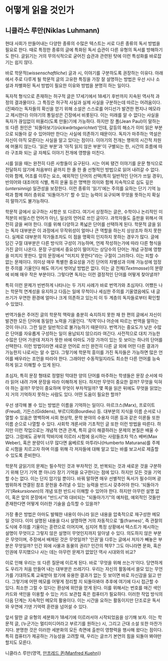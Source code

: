 ﻿# 어떻게 읽을 것인가

## 니클라스 루만(Niklas Luhmann)

현대 사회가 만들어내는 다양한 종류의 수많은 텍스트는 서로 다른 종류의 독서 방법을 필요로 한다. 때로 특정한 종류의 글에 특화된 독서 습관이 다른 유형의 독서를 방해하기도 한다. 글읽기는 거의 무의식적으로 굳어진 습관과 관련된 탓에 이런 특성화를 바로잡기는 쉽지 않다.

바로 학문적(_wissenschaftliche_) 글과 시, 이야기를 구분하도록 권장하는 이유다. 아래에서 주로 다루게 될 학문적 글의 고유한 특징을 가장 잘 설명하는 방법은 우선 시나 소설과 차별화된 독서 방법이 필요한 이유와 방법을 분명히 하는 일이다.

독자적 형식으로 존재하는 허구적 글은 17세기에서 18세기 후반까지 지속된 역사적 과정의 결과물이다. 그 특징은 허구적 사실과 실제 사실을 구분하는데 따르는 어려움이다. (진짜라는 독자들의 확신을 얻기 위해 소설은 스스로를 어디선가 발견한 편지나 메모라고 제시한다) 이야기의 통일성은 긴장에서 비롯된다. 이는 미래를 알 수 없다는 사실을 독자가 끊임없이 떠올리(도록 만들)기에 가능하다. 하지만 장 폴(Jean Paul)이 말하는 또 다른 원인은 '되돌아보기(_rückwärtsgerichtet_)'인데, 갈등의 해소가 이미 읽은 부분으로 되돌아 갈 수 있어야만 한다는 사실에 의존하기 때문이다. 독자가 마주하는 역설은 자신이 아직 모른다는 사실을 알고 있다는 점이다. 이야기의 전개는 행위의 시간적 차원에 머물지 않는다. '읽은 부분'과 '아직 읽지 않은 부분'이 구별되는 한, 시간의 흐름에 따라 구조화 되는 글 자체도 이야기 전개에 영향을 미친다.

시를 읽을 때는 완전히 다른 사항들이 요구된다. 시는 어찌 됐건 이야기를 운문 형식으로 전달하지 않기에 처음부터 끝까지 한 줄 한 줄 선형적인 방법으로 읽어 내려갈 수 없다. 이와 함께, 어조를 이루는 요소, 예외적인 단어의 선택(특히 일반적인 단어가 쓰일 경우), 반의어와 대조어의 식별, 특히 운율 등은 명백한 의미와 함께 지속적으로 심도 깊은(_untersinnig_) 일관성을 보장한다. 이런 종류의 '읽기'에는 주의를 요하는 단기 기억 능력과 함께 여러 층위로 '되돌아가기' 할 수 있는 능력이 요구되며 무엇을 뜻하는지 확실히 말하기도 불가능하다.

학문적 글에서 요구하는 사항은 또 다르다. 여기서 상정하는 글은, 수학이나 논리적인 미적분의 비밀스런 언어가 아닌, 일상의 언어로 쓰인 글이다. 과학자들도 출판을 위해서 여전히 글을 써야 한다. 이를 위해 다양하고 폭넓은 단어를 선택하게 된다. 학문적 글을 읽는 독자 대부분은 이 과정에서 무작위성이 얼마나 큰 역할을 하는지 상상조차 하지 못한다. 실제로 대부분의 작가들조차도 이 점을 명확히 인지하지 못하는 경우가 많다. 글에 담긴 구절 대부분은 다른 방식의 구성이 가능하며, 언제 작성하는가에 따라 다른 형식을 가진 글이 나온다. 문장 구성에서 중요성이 떨어지는 상당수의 단어는 개념 규정에 영향을 미치지 못한다. 앞의 문장에서 "미치지 못한다"라는 구절이 그러하다. 이는 피할 수 없는 문제이다. 의미상 매우 특별한 중요성을 가진 단어의 차별성과 이해 가능성에 엄정한 주의를 기울인다 해도 여기서 벗어날 방법은 없다. 이는 글 전체(_Textmasse_)의 분량에 비해 매우 작은 부분이다. 그렇다면 독자는 이런 결정적인 단어를 어떻게 찾아낼까?

특히 이런 문제가 빈번하게 나타나는 두 가지 사례가 바로 번역가와 초심자다. 어쨌든 나는 학문적 연계성을 유지하고 다듬는 일에 무척이나 세심한 주의를 기울였음에도 내 글쓰기가 우연한 환경에 얼마나 크게 의존하고 있는지 이 두 계층의 독자들로부터 확인할 수 있었다.

번역가들은 주어진 글의 학문적 맥락을 충분히 숙지하지 못한 채 한 편의 글에서 자신이 발견한 모든 단어에 동일한 노력을 기울인다. '직역'이나 어순에 따르는 번역을 말하는 것이 아니다. 그런 일은 일반적으로 불가능하기 때문이다. 번역가는 중요도가 낮은 수많은 단어를 자유롭게 구성하는 일이 용납되지 않으리라 여긴다. 사전적으로 대치 가능한 수많은 단어 가운데 저자가 뜻한 바에 아마도 가장 가까이 있는 듯 보이는 하나의 단어를 선택한다. 이런 방법이라면 새로운 언어로 쓰인 완전히 다른 글 외에 어떤 다른 결과가 가능한지 나로서는 알 수 없다. 그렇기에 학문적 흥미를 가진 독자들은 가능하면 많은 언어를 배우라는 조언을 따라야 한다. 그래야만 수동적일지라도 최소한 다른 언어를 능숙하게 읽고 이해할 수 있게 된다.

초심자, 특히 문장 형태로 정렬된 막대한 양의 단어를 마주하는 학생들은 문장 순서에 따라 읽어 내려 가며 문장을 따라 이해하게 된다. 하지만 무엇이 중요한 걸까? 무엇을 익혀야 하는 걸까? 무엇이 중요하며 무엇이 부차적일까? 몇 쪽을 읽은 뒤에도 무엇을 읽었는지 거의 기억하지 못하는 사람도 있다. 어떤 도움이 필요한 할까?

우선 생각해 볼 수 있는 방법은 이름을 기억하는 일이다. 마르크스(Marx), 프로이트(Freud), 기든스(Giddens), 부르디외(Bourdieu) 등. 대부분의 지식을 이름 순서로 나열할 수 있음은 명백하며 사회 현상학, 문학 분야의 수용자 이론 등과 같은 이론들 또한 이름 순으로 나열할 수 있다. 사회학 개론서와 기초적인 글 또한 이런 방법을 따른다. 하지만 이런 작업으로는 개념적 연관 관계, 특히 글이 해결하려는 문제의 본질은 배울 수 없다. 그럼에도 공부의 막바지에 이르러 시험에 응시하는 사람들조차 막스 베버(Max Weber), 혹은 분량이 너무 많다면 움베르토 마투라나(Humberto Maturana)를 주제로 시험을 치르고자 하며 이를 위해 각 저자들에 대해 알고 있는 바를 보고서로 제출할 수 있도록 준비한다.

학문적 글읽기의 문제는 필수적인 것과 부차적인 것, 반복되는 것과 새로운 것을 구분하기 위해 단기 기억 뿐 아니라 장기 기억을 요구한다는 점에 있다. 하지만 모든 것을 기억할 수는 없다. 이는 단지 암기일 뿐이다. 바꿔 말하면 매우 선별적인 독서가 필수이며 광범위하게 연결된 참조 문헌을 추려낼 수 있는 능력을 반드시 갖추어야 한다. '되돌아가기'(_Rekursionen_)의 개념 또한 반드시 이해할 수 있어야 한다. 하지만 아무런 설명 없이, 혹은 앞의 문장에서 "반드시"와 대비되는 "되돌아가기"의 예처럼, 예외적인 것들만 존재한다면 어떻게 이러한 기술을 습득할 수 있을까?

가장 좋은 방법은 아마도 발췌한 내용이 아니라 읽은 내용을 압축적으로 재구성한 메모일 것이다. 이미 설명된 내용을 다시 설명하면 거의 자동적으로 '틀(frames)', 즉 관찰의 도식에 주의를 기울이는 훈련으로 이어지며, 심지어 특정 상황에서 텍스트가 제시하는 설명이 무엇이고 그렇지 않은 설명이 무엇인지까지 알아낼 수 있다. 의도하지 않은 부분은 무엇이며, 주장에서 배제된 것은 무엇일까? '인권'을 다루는 글에서 저자가 빼놓은 부분은 무엇일까? 인간 외에 사물과 동물의 권리? 인간의 책무? 그도 아니라면 문화, 혹은 인권에 무지했으나 사는 데는 아무런 문제가 없었던 역사 시대와의 비교?

이로 인해 우리는 또 다른 질문에 이르게 된다. 바로 '무엇을 위해 쓰는가'이다. 당연하게도 우리가 처음 만들어 내는 대부분은 쓰레기다. 우리는 자신의 활동에서 쓸모 있는 무언가를 기대하도록 교육받아 왔기에 유용한 결과가 없는 듯 보이면 바로 자신감을 잃고 만다. 그렇기에 어떤 메모를 어떻게 정리할 지 되돌아봐야 추후에 여기에 다시 접근할 수 있다. 최소한 그럴 수 있다는 환상에 위안을 얻게 된다. 이를 위해서는 번호를 매긴 색인 카드와 색인을 이용할 수 있는 카드 보관첩 혹은 컴퓨터가 필요하다. 이러한 작업 방식의 다음 단계는 지속적인 메모의 활용이다. 이는 시간을 요하는 활동이지만 단조로운 독서와 우연에 기댄 기억력 훈련을 넘어설 수 있다.

앞서 말한 글 유형의 세분화가 18세기에 이르러서야 시작되었음을 상기해 보자. 이는 학문적 글, (누군가는 멀티미디어라고 부르기를 원하는) 시, 그리고 근대 소설 또한 마찬가지다. 분명한 것은 이러한 세분화의 모든 측면에 출판이 영향력을 행사해 왔다는 점이다. 특히 컴퓨터가 제공하는 가능성을 고려할 때, 우리는 글쓰기 본연의 힘을 되돌아 봐야만 할지도 모른다.

니클라스 루만(영역, [만프레드 퀸(Manfred Kuehn)](http://takingnotenow.blogspot.com/))
